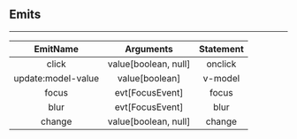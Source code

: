 ## Emits

---
| EmitName | Arguments | Statement |
|:------------:|:--------------:|:---------------:|
|    click     |     value[boolean, null]      | onclick  |
| update:model-value     |     value[boolean]      | v-model           |
|    focus     |     evt[FocusEvent] |  focus |
|    blur      |     evt[FocusEvent] | blur |
|    change    |     value[boolean, null]  | change |